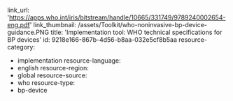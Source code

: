 link_url: 'https://apps.who.int/iris/bitstream/handle/10665/331749/9789240002654-eng.pdf'
link_thumbnail: /assets/Toolkit/who-noninvasive-bp-device-guidance.PNG
title: 'Implementation tool: WHO technical specifications for BP devices'
id: 9218e166-867b-4d56-b8aa-032e5cf8b5aa
resource-category:
  - implementation
resource-language:
  - english
resource-region:
  - global
resource-source:
  - who
resource-type:
  - bp-device
